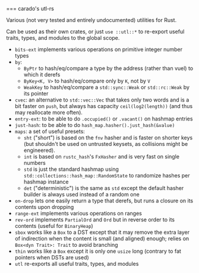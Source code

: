 === carado's utl-rs

Various (not very tested and entirely undocumented) utilities for Rust.

Can be used as their own crates, or just `use ::utl::*` to re-export useful traits, types, and modules to the global scope.

* `bits-ext` implements various operations on primitive integer number types
* `by`:
	* `ByPtr` to hash/eq/compare a type by the address (rather than vuel) to which it derefs
	* `ByKey<K, V>` to hash/eq/compare only by `K`, not by `V`
	* `WeakKey` to hash/eq/compare a `std::sync::Weak` or `std::rc::Weak` by its pointer
* `cvec`: an alternative to `std::vec::Vec` that takes only two words and is a bit faster on `push`, but always has capacity `ceil(log2(length))` (and thus may reallocate more often).
* `entry-ext`: to be able to do `.occupied()` or `.vacant()` on hashmap entries
* `just-hash`: to be able to do `hash_map.hasher().just_hash(&value)`
* `maps`: a set of useful presets:
	* `sht` ("short") is based on the `fnv` hasher and is faster on shorter keys (but shouldn't be used on untrusted keysets, as collisions might be engineered).
	* `int` is based on `rustc_hash`'s `FxHasher` and is very fast on single numbers
	* `std` is just the standard hashmap using `std::collections::hash_map::RandomState` to randomize hashes per hashmap instance
	* `det` ("deterministic") is the same as `std` except the default hasher builder is always used instead of a random one
* `on-drop` lets one easily return a type that derefs, but runs a closure on its contents upon dropping
* `range-ext` implements various operations on ranges
* `rev-ord` implements `PartialOrd` and `Ord` but in reverse order to its contents (useful for `BinaryHeap`)
* `sbox` works like a `Box` to a DST except that it may remove the extra layer of indirection when the content is small (and aligned) enough; relies on `Box<dyn Trait>: Trait` to avoid branching
* `thin` works like a `Box` except it is only one `usize` long (contrary to fat pointers when DSTs are used)
* `utl` re-exports all useful traits, types, and modules

